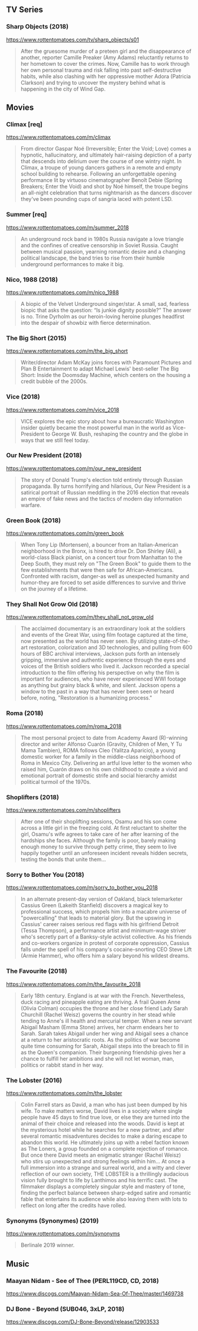 ## TV Series

### Sharp Objects (2018)
https://www.rottentomatoes.com/tv/sharp_objects/s01

> After the gruesome murder of a preteen girl and the disappearance of another, reporter Camille Preaker (Amy Adams) reluctantly returns to her hometown to cover the crimes. Now, Camille has to work through her own personal trauma and risk falling into past self-destructive habits, while also clashing with her oppressive mother Adora (Patricia Clarkson) and trying to uncover the mystery behind what is happening in the city of Wind Gap.
 
## Movies

### Climax [req]
https://www.rottentomatoes.com/m/climax

> From director Gaspar Noé (Irreversible; Enter the Void; Love) comes a hypnotic, hallucinatory, and ultimately hair-raising depiction of a party that descends into delirium over the course of one wintry night. In Climax, a troupe of young dancers gathers in a remote and empty school building to rehearse. Following an unforgettable opening performance lit by virtuoso cinematographer Benoît Debie (Spring Breakers; Enter the Void) and shot by Noé himself, the troupe begins an all-night celebration that turns nightmarish as the dancers discover they've been pounding cups of sangria laced with potent LSD.

### Summer [req]
https://www.rottentomatoes.com/m/summer_2018

> An underground rock band in 1980s Russia navigate a love triangle and the confines of creative censorship in Soviet Russia. Caught between musical passion, yearning romantic desire and a changing political landscape, the band tries to rise from their humble underground performances to make it big.

### Nico, 1988 (2018)
https://www.rottentomatoes.com/m/nico_1988

> A biopic of the Velvet Underground singer/star. A small, sad, fearless biopic that asks the question: “Is junkie dignity possible?” The answer is no. Trine Dyrholm as our heroin-loving heroine plunges headfirst into the despair of showbiz with fierce determination.

### The Big Short (2015)
https://www.rottentomatoes.com/m/the_big_short

> Writer/director Adam McKay joins forces with Paramount Pictures and Plan B Entertainment to adapt Michael Lewis' best-seller The Big Short: Inside the Doomsday Machine, which centers on the housing a credit bubble of the 2000s.

### Vice (2018)
https://www.rottentomatoes.com/m/vice_2018

> VICE explores the epic story about how a bureaucratic Washington insider quietly became the most powerful man in the world as Vice-President to George W. Bush, reshaping the country and the globe in ways that we still feel today.

### Our New President (2018)
https://www.rottentomatoes.com/m/our_new_president

> The story of Donald Trump's election told entirely through Russian propaganda. By turns horrifying and hilarious, Our New 
President is a satirical portrait of Russian meddling in the 2016 election that reveals an empire of fake news and the tactics of modern day information warfare.

### Green Book (2018)
https://www.rottentomatoes.com/m/green_book

> When Tony Lip (Mortensen), a bouncer from an Italian-American neighborhood in the Bronx, is hired to drive Dr. Don Shirley (Ali), a world-class Black pianist, on a concert tour from Manhattan to the Deep South, they must rely on "The Green Book" to guide them to the few establishments that were then safe for African-Americans. Confronted with racism, danger-as well as unexpected humanity and humor-they are forced to set aside differences to survive and thrive on the journey of a lifetime.

### They Shall Not Grow Old (2018)
https://www.rottentomatoes.com/m/they_shall_not_grow_old

> The acclaimed documentary is an extraordinary look at the soldiers and events of the Great War, using film footage captured at the time, now presented as the world has never seen. By utilizing state-of-the-art restoration, colorization and 3D technologies, and pulling from 600 hours of BBC archival interviews, Jackson puts forth an intensely gripping, immersive and authentic experience through the eyes and voices of the British soldiers who lived it. Jackson recorded a special introduction to the film offering his perspective on why the film is important for audiences, who have never experienced WWI footage as anything but grainy black & white, and silent. Jackson opens a window to the past in a way that has never been seen or heard before, noting, "Restoration is a humanizing process."

### Roma (2018)
https://www.rottentomatoes.com/m/roma_2018

> The most personal project to date from Academy Award (R)-winning director and writer Alfonso Cuarón (Gravity, Children of Men, Y Tu Mama Tambien), ROMA follows Cleo (Yalitza Aparicio), a young domestic worker for a family in the middle-class neighborhood of Roma in Mexico City. Delivering an artful love letter to the women who raised him, Cuarón draws on his own childhood to create a vivid and emotional portrait of domestic strife and social hierarchy amidst political turmoil of the 1970s.

### Shoplifters (2018)
https://www.rottentomatoes.com/m/shoplifters

> After one of their shoplifting sessions, Osamu and his son come across a little girl in the freezing cold. At first reluctant to shelter the girl, Osamu's wife agrees to take care of her after learning of the hardships she faces. Although the family is poor, barely making enough money to survive through petty crime, they seem to live happily together until an unforeseen incident reveals hidden secrets, testing the bonds that unite them...

### Sorry to Bother You (2018)
https://www.rottentomatoes.com/m/sorry_to_bother_you_2018

> In an alternate present-day version of Oakland, black telemarketer Cassius Green (Lakeith Stanfield) discovers a magical key to professional success, which propels him into a macabre universe of "powercalling" that leads to material glory. But the upswing in Cassius' career raises serious red flags with his girlfriend Detroit (Tessa Thompson), a performance artist and minimum-wage striver who's secretly part of a Banksy-style activist collective. As his friends and co-workers organize in protest of corporate oppression, Cassius falls under the spell of his company's cocaine-snorting CEO Steve Lift (Armie Hammer), who offers him a salary beyond his wildest dreams.

### The Favourite (2018)
https://www.rottentomatoes.com/m/the_favourite_2018

> Early 18th century. England is at war with the French. Nevertheless, duck racing and pineapple eating are thriving. A frail 
Queen Anne (Olivia Colman) occupies the throne and her close friend Lady Sarah Churchill (Rachel Weisz) governs the country in her stead while tending to Anne's ill health and mercurial temper. When a new servant Abigail Masham (Emma Stone) arrives, her charm endears her to Sarah. Sarah takes Abigail under her wing and Abigail sees a chance at a return to her aristocratic roots. As the politics of war become quite time consuming for Sarah, Abigail steps into the breach to fill in as the Queen's companion. Their burgeoning friendship gives her a chance to fulfill her ambitions and she will not let woman, man, politics or rabbit stand in her way.

### The Lobster (2016)
https://www.rottentomatoes.com/m/the_lobster

> Colin Farrell stars as David, a man who has just been dumped by his wife. To make matters worse, David lives in a society where single people have 45 days to find true love, or else they are turned into the animal of their choice and released into the woods. David is kept at the mysterious hotel while he searches for a new partner, and after several romantic misadventures decides to make a daring escape to abandon this world. He ultimately joins up with a rebel faction known as The Loners, a group founded on a complete rejection of romance. But once there David meets an enigmatic stranger (Rachel Weisz) who stirs up unexpected and strong feelings within him... At once a full immersion into a strange and surreal world, and a witty and clever reflection of our own society, THE LOBSTER is a thrillingly audacious vision fully brought to life by Lanthimos and his terrific cast. The filmmaker displays a completely singular style and mastery of tone, finding the perfect balance between sharp-edged satire and romantic fable that entertains its audience while also leaving them with lots to reflect on long after the credits have rolled.

### Synonyms (Synonymes) (2019)
https://www.rottentomatoes.com/m/synonyms

> Berlinale 2019 winner.

## Music

### Maayan Nidam - See of Thee (PERL119CD, CD, 2018)
https://www.discogs.com/Maayan-Nidam-Sea-Of-Thee/master/1469738

### DJ Bone - Beyond (SUB046, 3xLP, 2018)
https://www.discogs.com/DJ-Bone-Beyond/release/12903533
